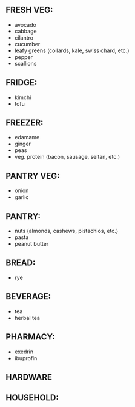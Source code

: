 ## FRESH VEG:
- avocado
- cabbage
- cilantro
- cucumber
- leafy greens (collards, kale, swiss chard, etc.)
- pepper
- scallions

## FRIDGE:
- kimchi
- tofu

## FREEZER:
- edamame
- ginger
- peas
- veg. protein (bacon, sausage, seitan, etc.)

## PANTRY VEG:
- onion
- garlic

## PANTRY:
- nuts (almonds, cashews, pistachios, etc.)
- pasta
- peanut butter

## BREAD:
- rye

## BEVERAGE:
- tea
- herbal tea

## PHARMACY:
- exedrin
- ibuprofin

## HARDWARE

## HOUSEHOLD:
